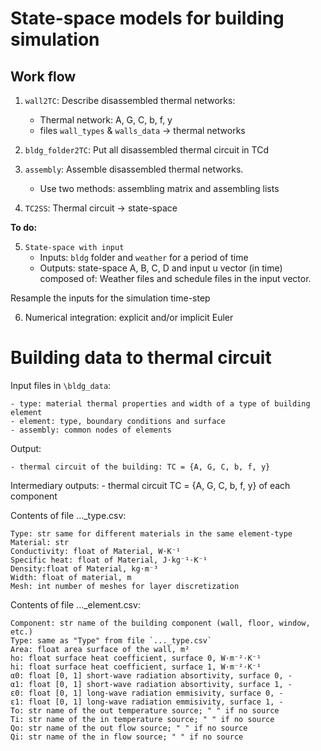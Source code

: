 # State-space models for building simulation## Work flow1. `wall2TC`: Describe disassembled thermal networks:    - Thermal network: A, G, C, b, f, y    - files `wall_types` & `walls_data` -> thermal networks2. `bldg_folder2TC`: Put all disassembled thermal circuit in TCd3. `assembly`: Assemble disassembled thermal networks.    - Use two methods: assembling matrix and assembling lists4. `TC2SS`: Thermal circuit -> state-space__To do:__5. `State-space with input`    - Inputs: `bldg` folder and `weather` for a period of time    - Outputs: state-space A, B, C, D and input u vector (in time) composed of: Weather files and schedule files in the input vector.Resample the inputs for the simulation time-step6. Numerical integration: explicit and/or implicit Euler# Building data to thermal circuitInput files in `\bldg_data`:    - type: material thermal properties and width of a type of building element    - element: type, boundary conditions and surface    - assembly: common nodes of elementsOutput:    - thermal circuit of the building: TC = {A, G, C, b, f, y}Intermediary outputs:    - thermal circuit TC = {A, G, C, b, f, y} of each componentContents of file ..._type.csv:    Type: str same for different materials in the same element-type    Material: str    Conductivity: float of Material, W⋅K⁻¹    Specific heat: float of Material, J⋅kg⁻¹⋅K⁻¹    Density:float of Material, kg⋅m⁻³    Width: float of material, m    Mesh: int number of meshes for layer discretizationContents of file ..._element.csv:    Component: str name of the building component (wall, floor, window, etc.)    Type: same as "Type" from file `..._type.csv`    Area: float area surface of the wall, m²    ho: float surface heat coefficient, surface 0, W⋅m⁻²⋅K⁻¹    hi: float surface heat coefficient, surface 1, W⋅m⁻²⋅K⁻¹    α0: float [0, 1] short-wave radiation absortivity, surface 0, -    α1: float [0, 1] short-wave radiation absortivity, surface 1, -    ε0: float [0, 1] long-wave radiation emmisivity, surface 0, -    ε1: float [0, 1] long-wave radiation emmisivity, surface 1, -    To: str name of the out temperature source; " " if no source    Ti: str name of the in temperature source; " " if no source    Qo: str name of the out flow source; " " if no source    Qi: str name of the in flow source; " " if no source